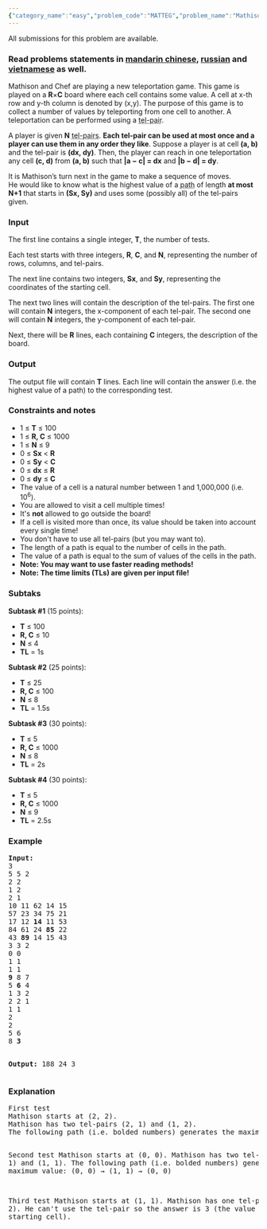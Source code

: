 ```yaml
---
{"category_name":"easy","problem_code":"MATTEG","problem_name":"Mathison and the teleportation game","languages_supported":{"0":"ADA","1":"ASM","2":"BASH","3":"BF","4":"C","5":"C99 strict","6":"CAML","7":"CLOJ","8":"CLPS","9":"CPP 4.3.2","10":"CPP 6.3","11":"CPP14","12":"CS2","13":"D","14":"ERL","15":"FORT","16":"FS","17":"GO","18":"HASK","19":"ICK","20":"ICON","21":"JAVA","22":"JS","23":"kotlin","24":"LISP clisp","25":"LISP sbcl","26":"LUA","27":"NEM","28":"NICE","29":"NODEJS","30":"PAS fpc","31":"PAS gpc","32":"PERL","33":"PERL6","34":"PHP","35":"PIKE","36":"PRLG","37":"PYPY","38":"PYTH","39":"PYTH 3.5","40":"RUBY","41":"rust","42":"SCALA","43":"SCM chicken","44":"SCM guile","45":"SCM qobi","46":"ST","47":"swift","48":"TCL","49":"TEXT","50":"WSPC"},"max_timelimit":"1 - 2.5","source_sizelimit":50000,"problem_author":"alexvaleanu","problem_tester":"kingofnumbers","date_added":"23-08-2017","tags":{"0":"alexvaleanu","1":"bitmasking","2":"dynamic","3":"ltime51","4":"medium"},"editorial_url":"https://discuss.codechef.com/problems/MATTEG","time":{"view_start_date":1503768600,"submit_start_date":1503768600,"visible_start_date":1503768600,"end_date":1735669800},"layout":"problem"}
---
```

<span class="solution-visible-txt">All submissions for this problem are available.</span><h3>Read problems statements in <a target="_blank" 
href="http://www.codechef.com/download/translated/LTIME51/mandarin/MATTEG.pdf">mandarin chinese</a>, <a target="_blank" 
href="http://www.codechef.com/download/translated/LTIME51/russian/MATTEG.pdf">russian</a> and <a target="_blank" 
href="http://www.codechef.com/download/translated/LTIME51/vietnamese/MATTEG.pdf">vietnamese</a> as well.</h3>

<p>
  Mathison and Chef are playing a new teleportation game. This game is played on a <b>R</b>×<b>C</b> board where each cell contains some value. A cell at x-th row and y-th column is denoted by (x,y). The purpose of this game is to collect a number of values by
 teleporting from one cell to another. A teleportation can be performed using a <abbr title="teleportation pair">tel-pair</abbr>.
</p>

<p>
  A player is  given <b>N</b> <abbr title="teleportation pairs">tel-pairs</abbr>. <b>Each tel-pair can be used at most once and a player can use them in any order they like</b>. Suppose a player is at cell <b>(a, b)</b> and the tel-pair is <b>(dx, dy)</b>. Then, the player can reach in one teleportation
  any cell <b>(c, d)</b> from  <b>(a, b)</b>  such that <b>|a − c| = dx</b> and <b>|b − d| = dy</b>.
</p>

<p>
  It is Mathison’s turn next in the game to make a sequence of moves. <br />
  He would like to know what is the highest value of a <abbr title="sequence of cells">path</abbr>
  of length <b> at most N+1</b> that starts in <b>(Sx, Sy)</b> and uses some (possibly all) of the tel-pairs given.
</p>

<h3>Input</h3>
<p>
  The first line contains a single integer, <b>T</b>, the number of tests.
</p>

<p>
  Each test starts with three integers, <b>R</b>, <b>C</b>, and <b>N</b>, representing the number of rows, columns, and tel-pairs.
</p>

<p>
  The next line contains two integers, <b>Sx</b>, and <b>Sy</b>, representing the coordinates of the starting cell.
</p>

<p>
  The next two lines will contain the description of the tel-pairs. The first one will contain <b>N</b> integers, the x-component of each tel-pair.
  The second one will contain <b>N</b> integers, the y-component of each tel-pair.
</p>

<p>
  Next, there will be <b>R</b> lines, each containing <b>C</b> integers, the description of the board.
</p>

<h3>Output</h3>
<p>
  The output file will contain <b>T</b> lines. Each line will contain the answer (i.e. the highest value of a path) to the corresponding test.
</p>

<h3>Constraints and notes</h3>
<ul>
<li>1 ≤ <b>T</b> ≤ 100</li>
<li>1 ≤ <b>R, C</b> ≤ 1000</li>
<li>1 ≤ <b>N</b> ≤ 9</li>
<li>0 ≤ <b>Sx</b> &lt; <b>R</b></li>
<li>0 ≤ <b>Sy</b> &lt; <b>C</b></li>
<li>0 ≤ <b>dx</b> ≤ <b>R</b></li>
<li>0 ≤ <b>dy</b> ≤ <b>C</b></li>
<li>The value of a cell is a natural number between 1 and 1,000,000 (i.e. 10<sup>6</sup>).</li>
<li>You are allowed to visit a cell multiple times!</li>
<li>It's <b>not</b> allowed to go outside the board!</li>
<li>If a cell is visited more than once, its value should be taken into account every single time!</li>
<li>You don't have to use all tel-pairs (but you may want to).</li>
<li>The length of a path is equal to the number of cells in the path.</li>
<li>The value of a path is equal to the sum of values of the cells in the path.</li>
<li><b>Note: You may want to use faster reading methods!</b></li>
<li><b>Note: The time limits (TLs) are given per input file!</b></li>
</ul>

<h3>Subtaks</h3>
<p><b>Subtask #1</b> (15 points):
<ul>
<li><b>T</b> ≤ 100</li>
<li><b>R, C</b> ≤ 10</li>
<li><b>N</b> ≤ 4</li>
<li><b>TL</b> = 1s</li>
</ul>
</p>

<p><b>Subtask #2</b> (25 points):
<ul>
<li><b>T</b> ≤ 25</li>
<li><b>R, C</b> ≤ 100</li>
<li><b>N</b> ≤ 8</li>
<li><b>TL</b> = 1.5s</li>
</ul>
</p>

<p><b>Subtask #3</b> (30 points):
<ul>
<li><b>T</b> ≤ 5</li>
<li><b>R, C</b> ≤ 1000</li>
<li><b>N</b> ≤ 8</li>
<li><b>TL</b> = 2s</li>
</ul>
</p>

<p><b>Subtask #4</b> (30 points):
<ul>
<li><b>T</b> ≤ 5</li>
<li><b>R, C</b> ≤ 1000</li>
<li><b>N</b> ≤ 9</li>
<li><b>TL</b> = 2.5s</li>
</ul>
</p>

<h3>Example</h3>
<pre><b>Input:</b>
3
5 5 2
2 2
1 2
2 1
10 11 62 14 15
57 23 34 75 21
17 12 <b>14</b> 11 53
84 61 24 <b>85</b> 22
43 <b>89</b> 14 15 43
3 3 2
0 0
1 1
1 1
<b>9</b> 8 7
5 <b>6</b> 4
1 3 2
2 2 1
1 1
2
2
5 6
8 <b>3</b>

<b>Output:</b>
188
24
3
</pre>

<h3>Explanation</h3>
<pre>
First test
Mathison starts at (2, 2).
Mathison has two tel-pairs (2, 1) and (1, 2).
The following path (i.e. bolded numbers) generates the maximum value: (2, 2) → (4, 1) → (3, 3)

Second test
Mathison starts at (0, 0).
Mathison has two tel-pairs (1, 1) and (1, 1).
The following path (i.e. bolded numbers) generates the maximum value: (0, 0) → (1, 1) → (0, 0)

Third test
Mathison starts at (1, 1).
Mathison has one tel-pair, (2, 2).
He can't use the tel-pair so the answer is 3 (the value of the starting cell).
</pre>

